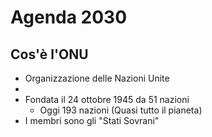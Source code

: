 # Agenda 2030

## Cos'è l'ONU
- Organizzazione delle Nazioni Unite
-
- Fondata il 24 ottobre 1945 da 51 nazioni
	- Oggi 193 nazioni (Quasi tutto il pianeta)
- I membri sono gli "Stati Sovrani"

<!--stackedit_data:
eyJoaXN0b3J5IjpbLTk4MDU2NDIzNSwtMTQwNDMyNzA3OF19
-->
